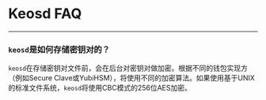# Keosd FAQ
---

### `keosd`是如何存储密钥对的？

`keosd`在存储密钥对文件前，会在后台对密钥对做加密。根据不同的钱包实现方（例如Secure Clave或YubiHSM），将使用不同的加密算法。如果使用基于UNIX的标准文件系统，`keosd`将使用CBC模式的256位AES加密。

<!--### 如何启用`keosd`安全区域

要启用`keosd`提供的安全区域特性，用户需要
To enable the secure enclave feature of `keosd`, you need to sign a `keosd` binary with a certificate provided with your Apple Developer Account. Be aware that there might be some constraints imposed by App Store when signing from a console application. Therefore, the signed binaries might need to be resigned every 7 days.-->
